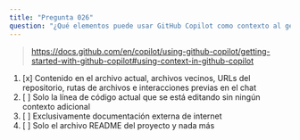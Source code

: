 ```yaml
---
title: "Pregunta 026"
question: "¿Qué elementos puede usar GitHub Copilot como contexto al generar sugerencias?"
---
```


> https://docs.github.com/en/copilot/using-github-copilot/getting-started-with-github-copilot#using-context-in-github-copilot
1. [x] Contenido en el archivo actual, archivos vecinos, URLs del repositorio, rutas de archivos e interacciones previas en el chat
1. [ ] Solo la línea de código actual que se está editando sin ningún contexto adicional
1. [ ] Exclusivamente documentación externa de internet
1. [ ] Solo el archivo README del proyecto y nada más
